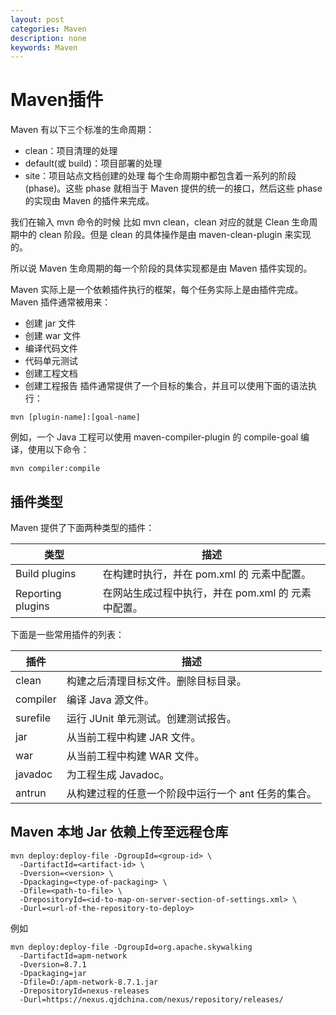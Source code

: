 ```yaml
---
layout: post
categories: Maven
description: none
keywords: Maven
---
```

# Maven插件
Maven 有以下三个标准的生命周期：

- clean：项目清理的处理
- default(或 build)：项目部署的处理
- site：项目站点文档创建的处理
每个生命周期中都包含着一系列的阶段(phase)。这些 phase 就相当于 Maven 提供的统一的接口，然后这些 phase 的实现由 Maven 的插件来完成。

我们在输入 mvn 命令的时候 比如 mvn clean，clean 对应的就是 Clean 生命周期中的 clean 阶段。但是 clean 的具体操作是由 maven-clean-plugin 来实现的。

所以说 Maven 生命周期的每一个阶段的具体实现都是由 Maven 插件实现的。

Maven 实际上是一个依赖插件执行的框架，每个任务实际上是由插件完成。Maven 插件通常被用来：

- 创建 jar 文件
- 创建 war 文件
- 编译代码文件
- 代码单元测试
- 创建工程文档
- 创建工程报告
插件通常提供了一个目标的集合，并且可以使用下面的语法执行：

```shell
mvn [plugin-name]:[goal-name]
```

例如，一个 Java 工程可以使用 maven-compiler-plugin 的 compile-goal 编译，使用以下命令：
```shell
mvn compiler:compile
```

## 插件类型
Maven 提供了下面两种类型的插件：

| 类型                | 描述                             |
|-------------------|--------------------------------|
| Build plugins     | 在构建时执行，并在 pom.xml 的 元素中配置。     |
| Reporting plugins | 在网站生成过程中执行，并在 pom.xml 的 元素中配置。 |

下面是一些常用插件的列表：

| 插件       | 描述                           |
|----------|------------------------------|
| clean    | 构建之后清理目标文件。删除目标目录。           |
| compiler | 编译 Java 源文件。                 |
| surefile | 运行 JUnit 单元测试。创建测试报告。        |
| jar      | 从当前工程中构建 JAR 文件。             |
| war      | 从当前工程中构建 WAR 文件。             |
| javadoc  | 为工程生成 Javadoc。               |
| antrun   | 从构建过程的任意一个阶段中运行一个 ant 任务的集合。 |
	
	
## Maven 本地 Jar 依赖上传至远程仓库
```shell
mvn deploy:deploy-file -DgroupId=<group-id> \
  -DartifactId=<artifact-id> \
  -Dversion=<version> \
  -Dpackaging=<type-of-packaging> \
  -Dfile=<path-to-file> \
  -DrepositoryId=<id-to-map-on-server-section-of-settings.xml> \
  -Durl=<url-of-the-repository-to-deploy>
```
例如
```shell
mvn deploy:deploy-file -DgroupId=org.apache.skywalking
  -DartifactId=apm-network
  -Dversion=8.7.1
  -Dpackaging=jar
  -Dfile=D:/apm-network-8.7.1.jar
  -DrepositoryId=nexus-releases
  -Durl=https://nexus.qjdchina.com/nexus/repository/releases/
```
	
	
	
	